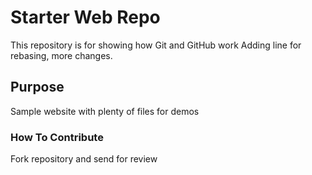 # Starter Web Repo

This repository is for showing how Git and GitHub work
Adding line for rebasing, more changes.

## Purpose

Sample website with plenty of files for demos

### How To Contribute
Fork repository and send for review